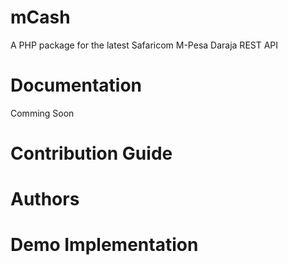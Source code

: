 # mCash
A PHP package for the latest Safaricom M-Pesa Daraja REST API

# Documentation

Comming Soon

# Contribution Guide

# Authors

# Demo Implementation
